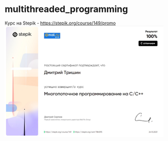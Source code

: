 # multithreaded_programming
Курс на Stepik - https://stepik.org/course/149/promo
![Screenshot](Stepik.jpg)
